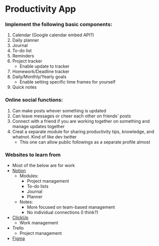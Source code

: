# Productivity App
### Implement the following basic components:
1. Calendar (Google calendar embed API?)
2. Daily planner
3. Journal
4. To-do list
5. Reminders
6. Project tracker
    - Enable update to tracker
7. Homework/Deadline tracker
8. Daily/Monthly/Yearly goals
    - Enable setting specific time frames for yourself
8. Quick notes

### Online social functions:
1. Can make posts whever something is updated
2. Can leave messages or cheer each other on friends' posts
3. Connect with a friend if you are working together on something and manage updates together
4. Creat a separate module for sharing productivity tips, knowledge, and whatnot. Kind of like dev twitter
    - This one can allow public followings as a separate profile almost

### Websites to learn from
- Most of the below are for work
- [Notion](https://www.notion.so)
    - Modules:
        - Project management
        - To-do lists
        - Journal
        - Planner
    - Notes:
        - More focused on team-based management
        - No individual connections (I think?)
- [ClickUp](https://clickup.com/)
    - Work management
- Trello
    - Project management
- [Figma](www.figma.com)
    